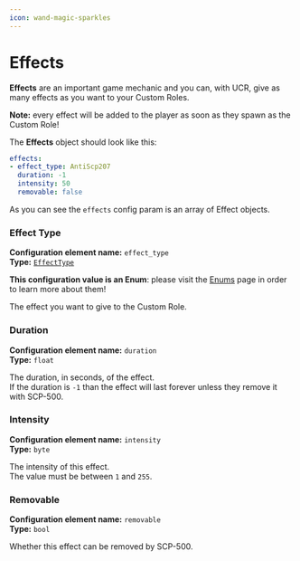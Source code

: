 ```yaml
---
icon: wand-magic-sparkles
---
```


# Effects

**Effects** are an important game mechanic and you can, with UCR, give as many effects as you want to your Custom Roles.

**Note:** every effect will be added to the player as soon as they spawn as the Custom Role!

The **Effects** object should look like this:

```yaml
effects:
- effect_type: AntiScp207
  duration: -1
  intensity: 50
  removable: false
```

As you can see the `effects` config param is an array of Effect objects.

### Effect Type

**Configuration element name:** `effect_type` \
**Type:** [`EffectType`](../../c-notions/enums.md#effecttype)&#x20;

**This configuration value is an Enum**: please visit the [Enums](../../c-notions/enums.md) page in order to learn more about them!

The effect you want to give to the Custom Role.

### Duration

**Configuration element name:** `duration` \
**Type:** `float`&#x20;

The duration, in seconds, of the effect.\
If the duration is `-1` than the effect will last forever unless they remove it with SCP-500.

### Intensity

**Configuration element name:** `intensity` \
**Type:** `byte`&#x20;

The intensity of this effect.\
The value must be between `1` and `255`.

### Removable

**Configuration element name:** `removable` \
**Type:** `bool`&#x20;

Whether this effect can be removed by SCP-500.
